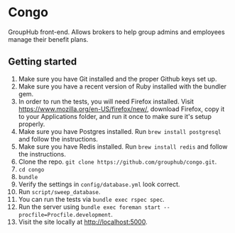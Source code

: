 Congo
=====

GroupHub front-end. Allows brokers to help group admins and employees manage
their benefit plans.

Getting started
---------------

1. Make sure you have Git installed and the proper Github keys set up.
2. Make sure you have a recent version of Ruby installed with the bundler gem.
3. In order to run the tests, you will need Firefox installed. Visit
   https://www.mozilla.org/en-US/firefox/new/, download Firefox, copy it to
   your Applications folder, and run it once to make sure it's setup properly.
4. Make sure you have Postgres installed. Run `brew install postgresql` and
   follow the instructions.
5. Make sure you have Redis installed. Run `brew install redis` and follow the
   instructions.
6. Clone the repo. `git clone https://github.com/grouphub/congo.git`.
7. `cd congo`
8. `bundle`
9. Verify the settings in `config/database.yml` look correct.
10. Run `script/sweep_database`.
11. You can run the tests via `bundle exec rspec spec`.
12. Run the server using `bundle exec foreman start --procfile=Procfile.development`.
13. Visit the site locally at
    <a href="http://localhost:5000">http://localhost:5000</a>.

